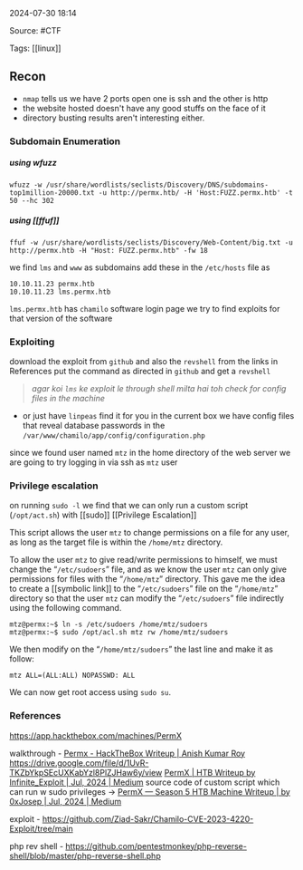 
2024-07-30 18:14

Source: #CTF 

Tags: [[linux]]
## Recon

- `nmap` tells us we have 2 ports open one is ssh and the other is http 
- the website hosted doesn't have any good stuffs on the face of it
- directory busting results aren't interesting either.
### Subdomain Enumeration

##### using wfuzz 
```shell
wfuzz -w /usr/share/wordlists/seclists/Discovery/DNS/subdomains-top1million-20000.txt -u http://permx.htb/ -H 'Host:FUZZ.permx.htb' -t 50 --hc 302
```
##### using [[ffuf]]
```shell
ffuf -w /usr/share/wordlists/seclists/Discovery/Web-Content/big.txt -u http://permx.htb -H "Host: FUZZ.permx.htb" -fw 18
```

we find `lms` and `www` as subdomains 
add these in the `/etc/hosts` file as 

```
10.10.11.23 permx.htb
10.10.11.23 lms.permx.htb
```

`lms.permx.htb` has `chamilo` software login page 
we try to find exploits for that version of the software 
### Exploiting

download the exploit from `github` and also the `revshell` from the links in References 
put the command as directed in `github` and get a `revshell`

> *agar koi `lms` ke exploit le through shell milta hai toh check for config files in the machine* 

- or just have `linpeas` find it for you 
in the current box we have config files that reveal database passwords in the `/var/www/chamilo/app/config/configuration.php` 

since we found user named `mtz` in the home directory of the web server we are going to try logging in via ssh as `mtz` user 
### Privilege escalation 

on running `sudo -l` we find that we can only run a custom script (`/opt/act.sh`) with [[sudo]] [[Privilege Escalation]]

This script allows the user `mtz` to change permissions on a file for any user, as long as the target file is within the `/home/mtz` directory.

To allow the user `mtz` to give read/write permissions to himself, we must change the “`/etc/sudoers`” file, and as we know the user `mtz` can only give permissions for files with the “`/home/mtz`” directory. This gave me the idea to create a [[symbolic link]] to the “`/etc/sudoers`” file on the “`/home/mtz`” directory so that the user `mtz` can modify the “`/etc/sudoers`” file indirectly using the following command.

```shell
mtz@permx:~$ ln -s /etc/sudoers /home/mtz/sudoers  
mtz@permx:~$ sudo /opt/acl.sh mtz rw /home/mtz/sudoers
```

We then modify on the “`/home/mtz/sudoers`” the last line and make it as follow:

```
mtz ALL=(ALL:ALL) NOPASSWD: ALL
```

We can now get root access using `sudo su`.

### References
https://app.hackthebox.com/machines/PermX

walkthrough - 
[Permx - HackTheBox Writeup | Anish Kumar Roy](https://anishkumarroy.github.io/posts/permx-htb/)
https://drive.google.com/file/d/1UvR-TKZbYkpSEcUXKabYzl8PlZJHaw6y/view
[PermX | HTB Writeup by Infinite_Exploit | Jul, 2024 | Medium](https://medium.com/@Infinite_Exploit/permx-htb-writeup-season-5-136bfcb54ac2)
source code of custom script which can run w sudo privileges ->  [PermX — Season 5 HTB Machine Writeup | by 0xJosep | Jul, 2024 | Medium](https://0xjosep.medium.com/permx-season-5-htb-machine-writeup-cf6e160e754a) 

exploit - https://github.com/Ziad-Sakr/Chamilo-CVE-2023-4220-Exploit/tree/main

php rev shell - https://github.com/pentestmonkey/php-reverse-shell/blob/master/php-reverse-shell.php
